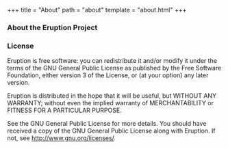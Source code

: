 +++
title = "About"
path = "about"
template = "about.html"
+++

### About the Eruption Project

<!-- ![logo](/img/eruption.jpg) -->

<div class="spacer-xs"></div>

### License

Eruption is free software: you can redistribute it and/or modify
it under the terms of the GNU General Public License as published by
the Free Software Foundation, either version 3 of the License, or
(at your option) any later version.

Eruption is distributed in the hope that it will be useful,
but WITHOUT ANY WARRANTY; without even the implied warranty of
MERCHANTABILITY or FITNESS FOR A PARTICULAR PURPOSE.

See the GNU General Public License for more details.
You should have received a copy of the GNU General Public License
along with Eruption.  If not, see <http://www.gnu.org/licenses/>.
